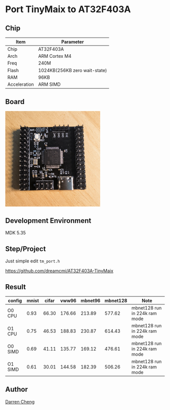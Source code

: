 # Port TinyMaix to AT32F403A

## Chip

| Item         | Parameter                     |
| ------------ | ----------------------------- |
| Chip         | AT32F403A                     |
| Arch         | ARM Cortex M4                 |
| Freq         | 240M                          |
| Flash        | 1024KB(256KB zero wait-state) |
| RAM          | 96KB                          |
| Acceleration | ARM SIMD                      |

## Board 

<a href="assets/AT32F403A.jpg"><img width=300 src="assets/AT32F403A.jpg"/></a>

## Development Environment

MDK 5.35

## Step/Project

Just simple edit `tm_port.h`

https://github.com/dreamcmi/AT32F403A-TinyMaix

## Result

| config  | mnist | cifar | vww96  | mbnet96 | mbnet128 | Note                          |
| ------- | ----- | ----- | ------ | ------- | -------- | ----------------------------- |
| O0 CPU  | 0.93  | 66.30 | 176.66 | 213.89  | 577.62   | mbnet128 run in 224k ram mode |
| O1 CPU  | 0.75  | 46.53 | 188.83 | 230.87  | 614.43   | mbnet128 run in 224k ram mode |
| O0 SIMD | 0.69  | 41.11 | 135.77 | 169.12  | 476.61   | mbnet128 run in 224k ram mode |
| O1 SIMD | 0.61  | 30.01 | 144.58 | 182.39  | 506.26   | mbnet128 run in 224k ram mode |


## Author

[Darren Cheng](https://github.com/dreamcmi) 




